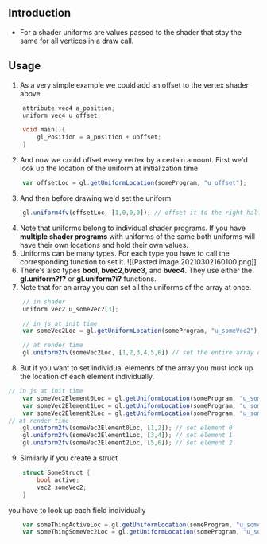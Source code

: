 ## Introduction
- For a shader uniforms are values passed to the shader that stay the same for all vertices in a  draw call.

## Usage
1. As a very simple example we could add an offset to the vertex shader above
```c
	attribute vec4 a_position;
	uniform vec4 u_offset;

	void main(){
		gl_Position = a_position + uoffset;
	}
```
2. And now we could offset every vertex by a certain amount. First we'd look up the location of the uniform at initialization time
```js
	var offsetLoc = gl.getUniformLocation(someProgram, "u_offset");
```

3. And then before drawing we'd set the uniform
```js
	gl.uniform4fv(offsetLoc, [1,0,0,0]); // offset it to the right half the screen 
```
4. Note that uniforms belong to individual shader programs. If you have **multiple shader programs** with uniforms of the same both uniforms will have their own locations and hold their own values.
5. Uniforms can be many types. For each type you have to call the corresponding function to set it.
![[Pasted image 20210302160100.png]]
6. There's also types **bool**, **bvec2**,**bvec3**, and **bvec4**. They use either the **gl.uniform?f?** or **gl.uniform?i?** functions.
7. Note that for an array you can set all the uniforms of the array at once. 
```js
	// in shader
	uniform vec2 u_someVec2[3];

	// in js at init time
	var someVec2Loc = gl.getUniformLocation(someProgram, "u_someVec2");

	// at render time
	gl.uniform2fv(someVec2Loc, [1,2,3,4,5,6]) // set the entire array of u_someVec2	
```

8. But if you want to set individual elements of the array you must look up the location of each element individually.

```js
// in js at init time
	var someVec2Element0Loc = gl.getUniformLocation(someProgram, "u_someVec2[0]");
	var someVec2Element1Loc = gl.getUniformLocation(someProgram, "u_someVec2[1]");
	var someVec2Element2Loc = gl.getUniformLocation(someProgram, "u_someVec2[2]");
// at render time
	gl.uniform2fv(someVec2Element0Loc, [1,2]); // set element 0
	gl.uniform2fv(someVec2Element1Loc, [3,4]); // set element 1
	gl.uniform2fv(someVec2Element2Loc, [5,6]); // set element 2
```
9. Similarly if you create a struct
```c++
	struct SomeStruct {
		bool active;
		vec2 someVec2;
	}

```
you have to look up each field individually
```js
	var someThingActiveLoc = gl.getUniformLocation(someProgram, "u_someThing.active");
	var someThingSomeVec2Loc = gl.getUniformLocation(someProgram, "u_someThing.someVec2");
```
